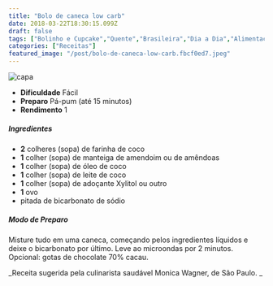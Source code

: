 ```yaml
---
title: "Bolo de caneca low carb"
date: 2018-03-22T18:30:15.099Z
draft: false
tags: ["Bolinho e Cupcake","Quente","Brasileira","Dia a Dia","Alimentação","Alimentação saudável","Receitas"]
categories: ["Receitas"]
featured_image: "/post/bolo-de-caneca-low-carb.fbcf0ed7.jpeg"
---
```


![capa](/post/bolo-de-caneca-low-carb.fbcf0ed7.jpeg)

*   **Dificuldade** Fácil
*   **Preparo** Pá-pum (até 15 minutos)
*   **Rendimento** 1

##### Ingredientes

*   **2** colheres (sopa) de farinha de coco
*   **1** colher (sopa) de manteiga de amendoim ou de amêndoas
*   **1** colher (sopa) de óleo de coco
*   **1** colher (sopa) de leite de coco
*   **1** colher (sopa) de adoçante Xylitol ou outro
*   **1** ovo
*   pitada de bicarbonato de sódio

##### Modo de Preparo

Misture tudo em uma caneca, começando pelos ingredientes líquidos e deixe o bicarbonato por último. Leve ao microondas por 2 minutos. Opcional: gotas de chocolate 70% cacau.

_Receita sugerida pela culinarista saudável Monica Wagner, de São Paulo. _
